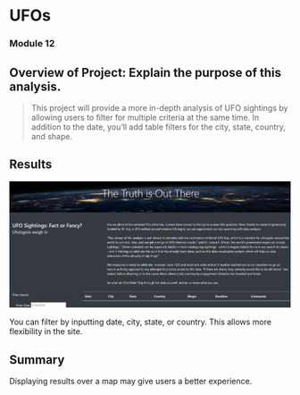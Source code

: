 # UFOs
### Module 12
## Overview of Project: Explain the purpose of this analysis.
> This project will provide a more in-depth analysis of UFO sightings by allowing users to filter for multiple criteria at the same time. In addition to the date, you’ll add table filters for the city, state, country, and shape.
## Results

![webpage](UfOs_Screenshot.png)

You can filter by inputting date, city, state, or country. This allows more flexibility in the site.

## Summary

Displaying results over a map may give users a better experience. 
